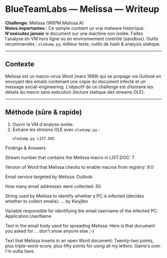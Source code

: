 # BlueTeamLabs — Melissa — Writeup

**Challenge:** Melissa (W97M.Melissa.A)  
**Notes importantes :** Ce sample contient un vrai malware historique. **N'exécutez jamais** le document sur une machine non isolée. Faites l'analyse en VM hors ligne ou en environnement contrôlé (sandbox). Outils recommandés : `oledump.py`, éditeur texte, outils de hash & analysis statique.

---

## Contexte
Melissa est un macro-virus Word (mars 1999) qui se propage via Outlook en envoyant des emails contenant une copie du document infecté et un message social-engineering. L’objectif de ce challenge est d’extraire les détails du macro sans exécution (lecture statique des streams OLE).

---

## Méthode (sûre & rapide)
1. Ouvrir la VM d'analyse isolée.  
2. Extraire les streams OLE avec `oledump.py` :  
   ```bash
   oledump.py LIST.DOC
Findings & Answers

Stream number that contains the Melissa macro in LIST.DOC:
7

Version of Word that Melissa checks to enable macros from registry:
9.0

Email service targeted by Melissa:
Outlook

How many email addresses were collected:
50

String used by Melissa to identify whether a PC is infected (decides whether to collect emails):
... by Kwyjibo

Variable responsible for identifying the email username of the infected PC:
Application.UserName

Text in the email body used for spreading Melissa:
Here is that document you asked for ... don't show anyone else ;-)

Text that Melissa inserts in an open Word document:
Twenty-two points, plus triple-word-score, plus fifty points for using all my letters. Game's over. I'm outta here.

